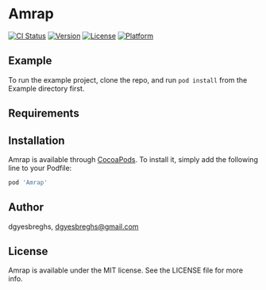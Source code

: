 # Amrap

[![CI Status](https://img.shields.io/travis/dgyesbreghs/Amrap.svg?style=flat)](https://travis-ci.org/dgyesbreghs/Amrap)
[![Version](https://img.shields.io/cocoapods/v/Amrap.svg?style=flat)](https://cocoapods.org/pods/Amrap)
[![License](https://img.shields.io/cocoapods/l/Amrap.svg?style=flat)](https://cocoapods.org/pods/Amrap)
[![Platform](https://img.shields.io/cocoapods/p/Amrap.svg?style=flat)](https://cocoapods.org/pods/Amrap)

## Example

To run the example project, clone the repo, and run `pod install` from the Example directory first.

## Requirements

## Installation

Amrap is available through [CocoaPods](https://cocoapods.org). To install
it, simply add the following line to your Podfile:

```ruby
pod 'Amrap'
```

## Author

dgyesbreghs, dgyesbreghs@gmail.com

## License

Amrap is available under the MIT license. See the LICENSE file for more info.
